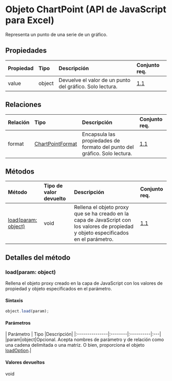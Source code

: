 # <a name="chartpoint-object-javascript-api-for-excel"></a>Objeto ChartPoint (API de JavaScript para Excel)

Representa un punto de una serie de un gráfico.

## <a name="properties"></a>Propiedades

| Propiedad     | Tipo   |Descripción| Conjunto req.|
|:---------------|:--------|:----------|:----|
|value|object|Devuelve el valor de un punto del gráfico. Solo lectura.|[1.1](../requirement-sets/excel-api-requirement-sets.md)|

## <a name="relationships"></a>Relaciones
| Relación | Tipo   |Descripción| Conjunto req.|
|:---------------|:--------|:----------|:----|
|format|[ChartPointFormat](chartpointformat.md)|Encapsula las propiedades de formato del punto del gráfico. Solo lectura.|[1.1](../requirement-sets/excel-api-requirement-sets.md)|

## <a name="methods"></a>Métodos

| Método           | Tipo de valor devuelto    |Descripción| Conjunto req.|
|:---------------|:--------|:----------|:----|
|[load(param: object)](#loadparam-object)|void|Rellena el objeto proxy que se ha creado en la capa de JavaScript con los valores de propiedad y objeto especificados en el parámetro.|[1.1](../requirement-sets/excel-api-requirement-sets.md)|

## <a name="method-details"></a>Detalles del método


### <a name="loadparam-object"></a>load(param: object)
Rellena el objeto proxy creado en la capa de JavaScript con los valores de propiedad y objeto especificados en el parámetro.

#### <a name="syntax"></a>Sintaxis
```js
object.load(param);
```

#### <a name="parameters"></a>Parámetros
| Parámetro    | Tipo   |Descripción|
|:---------------|:--------|:----------|:---|
|param|object|Opcional. Acepta nombres de parámetro y de relación como una cadena delimitada o una matriz. O bien, proporciona el objeto [loadOption](loadoption.md).|

#### <a name="returns"></a>Valores devueltos
void
